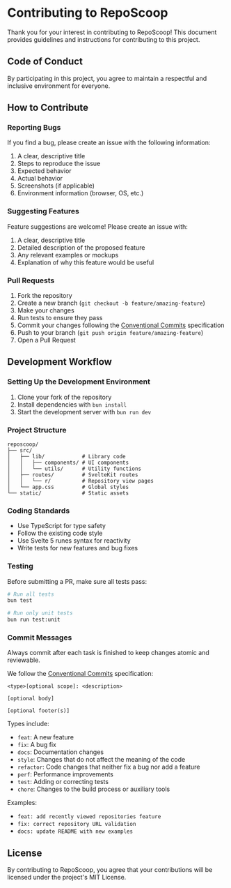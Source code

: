 # Contributing to RepoScoop

Thank you for your interest in contributing to RepoScoop! This document provides guidelines and instructions for contributing to this project.

## Code of Conduct

By participating in this project, you agree to maintain a respectful and inclusive environment for everyone.

## How to Contribute

### Reporting Bugs

If you find a bug, please create an issue with the following information:

1. A clear, descriptive title
2. Steps to reproduce the issue
3. Expected behavior
4. Actual behavior
5. Screenshots (if applicable)
6. Environment information (browser, OS, etc.)

### Suggesting Features

Feature suggestions are welcome! Please create an issue with:

1. A clear, descriptive title
2. Detailed description of the proposed feature
3. Any relevant examples or mockups
4. Explanation of why this feature would be useful

### Pull Requests

1. Fork the repository
2. Create a new branch (`git checkout -b feature/amazing-feature`)
3. Make your changes
4. Run tests to ensure they pass
5. Commit your changes following the [Conventional Commits](https://www.conventionalcommits.org/) specification
6. Push to your branch (`git push origin feature/amazing-feature`)
7. Open a Pull Request

## Development Workflow

### Setting Up the Development Environment

1. Clone your fork of the repository
2. Install dependencies with `bun install`
3. Start the development server with `bun run dev`

### Project Structure

```
reposcoop/
├── src/
│   ├── lib/            # Library code
│   │   ├── components/ # UI components
│   │   └── utils/      # Utility functions
│   ├── routes/         # SvelteKit routes
│   │   └── r/          # Repository view pages
│   └── app.css         # Global styles
└── static/             # Static assets
```

### Coding Standards

- Use TypeScript for type safety
- Follow the existing code style
- Use Svelte 5 runes syntax for reactivity
- Write tests for new features and bug fixes

### Testing

Before submitting a PR, make sure all tests pass:

```bash
# Run all tests
bun test

# Run only unit tests
bun run test:unit
```

### Commit Messages

Always commit after each task is finished to keep changes atomic and reviewable.

We follow the [Conventional Commits](https://www.conventionalcommits.org/) specification:

```
<type>[optional scope]: <description>

[optional body]

[optional footer(s)]
```

Types include:

- `feat`: A new feature
- `fix`: A bug fix
- `docs`: Documentation changes
- `style`: Changes that do not affect the meaning of the code
- `refactor`: Code changes that neither fix a bug nor add a feature
- `perf`: Performance improvements
- `test`: Adding or correcting tests
- `chore`: Changes to the build process or auxiliary tools

Examples:

- `feat: add recently viewed repositories feature`
- `fix: correct repository URL validation`
- `docs: update README with new examples`

## License

By contributing to RepoScoop, you agree that your contributions will be licensed under the project's MIT License.
